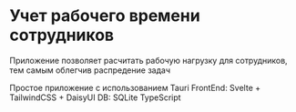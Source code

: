 # Учет рабочего времени сотрудников
Приложение позволяет расчитать рабочую нагрузку для сотрудников,
тем самым облегчив распредение задач



Простое приложение с использованием Tauri
FrontEnd: Svelte + TailwindCSS + DaisyUI
DB: SQLite
TypeScript